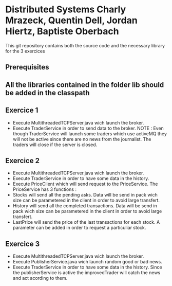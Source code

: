 # Distributed Systems Charly Mrazeck, Quentin Dell, Jordan Hiertz, Baptiste Oberbach

This git repository contains both the source code and the necessary library for the 3 exercices 

## Prerequisites

All the libraries contained in the folder lib should be added in the classpath 
- 

## Exercice 1

- Execute MultithreadedTCPServer.java wich launch the broker.
- Execute TraderService in order to send data to the broker. 
NOTE : Even though TraderService will launch some traders which use activeMQ they will not be active since there are no news from the journalist. 
The traders will close if the server is closed.

## Exercice 2

- Execute MultithreadedTCPServer.java wich launch the broker.
- Execute TraderService in order to have some data in the history.
- Execute PriceClient which will send request to the PriceService. 
The PriceService has 3 functions : 
 - Stocks will send all the pending asks. Data will be send in pack wich size can be parametered in the client in order to avoid  large transfert.
 - History will send all the completed transactions. Data will be send in pack wich size can be parametered in the client in order to avoid  large transfert.
 - LastPrice will send the price of the last transactions for each stock. A parameter can be added in order to request a particuliar stock.


## Exercice 3

- Execute MultithreadedTCPServer.java wich launch the broker.
- Execute PublisherService.java wich launch random good or bad news. 
- Execute TraderService in order to have some data in the history. Since the publisherService is active the improvedTrader will catch the news and act acording to them.
